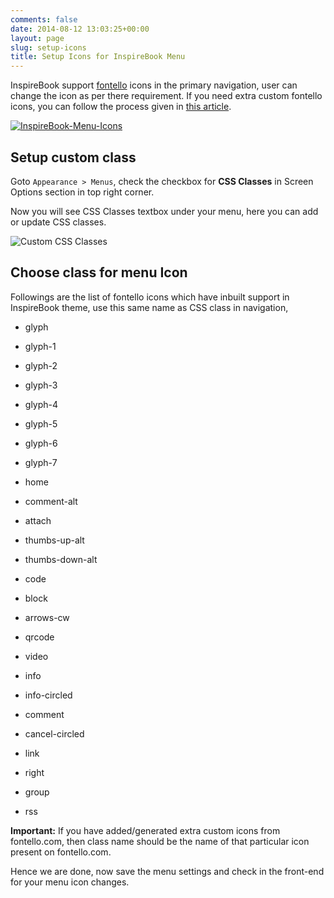 ```yaml
---
comments: false
date: 2014-08-12 13:03:25+00:00
layout: page
slug: setup-icons
title: Setup Icons for InspireBook Menu
---
```


InspireBook support [fontello](http://fontello.com/) icons in the primary navigation, user can change the icon as per there requirement. If you need extra custom fontello icons, you can follow the process given in [this article](https://rtcamp.com/rtpanel/docs/developer/use-fontello-fonts-rtpanel/).

[![InspireBook-Menu-Icons](https://rtcamp.com/wp-content/uploads/2014/02/InspireBook-Menu-Icons.png)](https://rtcamp.com/wp-content/uploads/2014/02/InspireBook-Menu-Icons.png)


## Setup custom class


Goto `Appearance > Menus`, check the checkbox for **CSS Classes** in Screen Options section in top right corner.

Now you will see CSS Classes textbox under your menu, here you can add or update CSS classes.

![Custom CSS Classes](https://rtcamp.com/wp-content/uploads/2014/02/Custom-CSS-Classes.png)


## Choose class for menu Icon


Followings are the list of fontello icons which have inbuilt support in InspireBook theme, use this same name as CSS class in navigation,









	
  * glyph

	
  * glyph-1

	
  * glyph-2

	
  * glyph-3

	
  * glyph-4

	
  * glyph-5

	
  * glyph-6

	
  * glyph-7











	
  * home

	
  * comment-alt

	
  * attach

	
  * thumbs-up-alt

	
  * thumbs-down-alt

	
  * code

	
  * block

	
  * arrows-cw

	
  * qrcode











	
  * video

	
  * info

	
  * info-circled

	
  * comment

	
  * cancel-circled

	
  * link

	
  * right

	
  * group

	
  * rss








**Important:** If you have added/generated extra custom icons from fontello.com, then class name should be the name of that particular icon present on fontello.com.

Hence we are done, now save the menu settings and check in the front-end for your menu icon changes.
